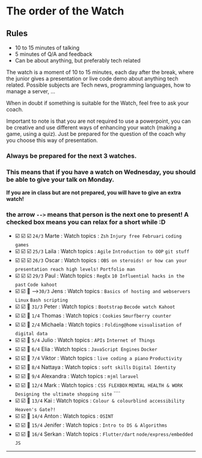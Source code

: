# The order of the Watch
## Rules
* 10 to 15 minutes of talking
* 5 minutes of Q/A and feedback
* Can be about anything, but preferably tech related


The watch is a moment of 10 to 15 minutes, each day after the break, where the junior gives a presentation or live code demo about anything tech related.
Possible subjects are Tech news, programming languages, how to manage a server, ...

When in doubt if something is suitable for the Watch, feel free to ask your coach.

Important to note is that you are not required to use a powerpoint, you can be creative and use different ways of enhancing your watch (making a game, using a quiz). Just be prepared for the question of the coach why you choose this way of presentation.

### Always be prepared for the next 3 watches.
### This means that if you have a watch on Wednesday, you should be able to give your talk on Monday.
**If you are in class but are not prepared, you will have to give an extra watch!**

### the arrow `-->` means that person is the next one to present! A checked box means you can relax for a short while :D

- :ballot_box_with_check: :ballot_box_with_check: :ballot_box_with_check: `24/3` Marte  : Watch topics : `Zsh` `Injury free Februari` `coding games` `` ``
- :ballot_box_with_check: :ballot_box_with_check: :ballot_box_with_check: `25/3` Laila : Watch topics : `Agile` `Introduction to OOP` `git stuff` `` ``
- :ballot_box_with_check: :ballot_box_with_check: :ballot_box_with_check: `26/3` Oscar : Watch topics : `OBS on steroids! or how can your presentation reach high levels!` `Portfolio man` `` ``
- :ballot_box_with_check: :ballot_box_with_check: :ballot_box_with_check: `29/3` Paul : Watch topics : `RegEx` `10 Influential hacks in the past` `Code kahoot` `` ``
- :ballot_box_with_check: :ballot_box_with_check: :black_square_button: -->`30/3` Jens : Watch topics : `Basics of hosting and webservers` `Linux` `Bash scripting` `` ``
- :ballot_box_with_check: :ballot_box_with_check: :black_square_button: `31/3` Peter : Watch topics : `Bootstrap` `Becode watch Kahoot` `` ``
- :ballot_box_with_check: :ballot_box_with_check: :black_square_button: `1/4` Thomas : Watch topics : `Cookies` `Smurfberry counter` `` ``
- :ballot_box_with_check: :ballot_box_with_check: :black_square_button: `2/4` Michaela : Watch topics : `Folding@home` `visualisation of digital data` `` ``
- :ballot_box_with_check: :ballot_box_with_check: :black_square_button: `5/4` Julio : Watch topics : `APIs` `Internet of Things` `` ``
- :ballot_box_with_check: :ballot_box_with_check: :black_square_button: `6/4` Elia : Watch topics : `JavaScript Engines` `Docker` `` ``
- :ballot_box_with_check: :ballot_box_with_check: :black_square_button: `7/4` Viktor : Watch topics : `live coding a piano` `Productivity` `` ``
- :ballot_box_with_check: :ballot_box_with_check: :black_square_button: `8/4` Nattaya : Watch topics : `soft skills` `Digital Identity` `` ``
- :ballot_box_with_check: :ballot_box_with_check: :black_square_button: `9/4` Alexandra : Watch topics : `mjml` `laravel` `` ``
- :ballot_box_with_check: :ballot_box_with_check: :black_square_button: `12/4` Mark : Watch topics : `CSS FLEXBOX` `MENTAL HEALTH & WORK` `Designing the ultimate shopping site` ````
- :ballot_box_with_check: :ballot_box_with_check: :black_square_button: `13/4` Kai : Watch topics : `Colour & colourblind accessibility` `Heaven's Gate?!` `` ``
- :ballot_box_with_check: :ballot_box_with_check: :black_square_button: `14/4` Anton : Watch topics : `OSINT` `` ``
- :ballot_box_with_check: :ballot_box_with_check: :black_square_button: `15/4` Jenifer : Watch topics : `Intro to DS & Algorithms` `` ``
- :ballot_box_with_check: :ballot_box_with_check: :black_square_button: `16/4` Serkan : Watch topics : `Flutter/dart` `node/express/embedded JS` `` ``
 ---
###

